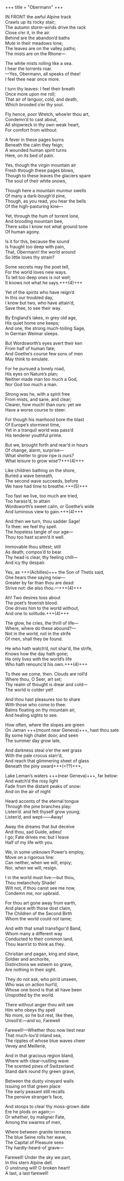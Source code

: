+++
title = "Obermann"
+++


IN FRONT the awful Alpine track  
Crawls up its rocky stair;  
The autumn storm-winds drive the rack  
Close o’er it, in the air.  
Behind are the abandon’d baths  
Mute in their meadows lone;  
The leaves are on the valley paths;  
The mists are on the Rhone—  

The white mists rolling like a sea.  
I hear the torrents roar.  
—Yes, Obermann, all speaks of thee!  
I feel thee near once more.  

I turn thy leaves: I feel their breath  
Once more upon me roll;  
That air of languor, cold, and death,  
Which brooded o’er thy soul.  

Fly hence, poor Wretch, whoe’er thou art,  
Condemn’d to cast about,  
All shipwreck in thy own weak heart,  
For comfort from without:  

A fever in these pages burns  
Beneath the calm they feign;  
A wounded human spirit turns  
Here, on its bed of pain.  

Yes, though the virgin mountain air  
Fresh through these pages blows,  
Though to these leaves the glaciers spare  
The soul of their white snows,  

Though here a mountain murmur swells  
Of many a dark-bough’d pine,  
Though, as you read, you hear the bells  
Of the high-pasturing kine—  

Yet, through the hum of torrent lone,  
And brooding mountain bee,  
There sobs I know not what ground tone  
Of human agony.  

Is it for this, because the sound  
Is fraught too deep with pain,  
That, Obermann! the world around  
So little loves thy strain?  

Some secrets may the poet tell,  
For the world loves new ways.  
To tell too deep ones is not well;  
It knows not what he says.+++(4)+++  

Yet of the spirits who have reign’d  
In this our troubled day,  
I know but two, who have attain’d,  
Save thee, to see their way.  

By England’s lakes, in grey old age,  
His quiet home one keeps;  
And one, the strong much-toiling Sage,  
In German Weimar sleeps.  

But Wordsworth’s eyes avert their ken  
From half of human fate;  
And Goethe’s course few sons of men  
May think to emulate.  

For he pursued a lonely road,  
His eyes on Nature’s plan;  
Neither made man too much a God,  
Nor God too much a man.  

Strong was he, with a spirit free  
From mists, and sane, and clear;  
Clearer, how much! than ours: yet we  
Have a worse course to steer.  

For though his manhood bore the blast  
Of Europe’s stormiest time,  
Yet in a tranquil world was pass’d  
His tenderer youthful prime.  

But we, brought forth and rear’d in hours  
Of change, alarm, surprise—  
What shelter to grow ripe is ours?  
What leisure to grow wise’?+++(4)+++  

Like children bathing on the shore,  
Buried a wave beneath,  
The second wave succeeds, before  
We have had time to breathe.+++(5)+++  

Too fast we live, too much are tried,  
Too harass’d, to attain  
Wordsworth’s sweet calm, or Goethe’s wide  
And luminous view to gain.+++(4)+++  

And then we turn, thou sadder Sage!  
To thee: we feel thy spell.  
The hopeless tangle of our age—  
Thou too hast scann’d it well.  

Immovable thou sittest; still  
As death; compos’d to bear.  
Thy head is clear, thy feeling chill—  
And icy thy despair.  

Yes, as +++(Achilles)+++ the Son of Thetis said,  
One hears thee saying now—  
Greater by far than thou are dead:  
Strive not: die also thou.—+++(4)+++  

Ah! Two desires toss about  
The poet’s feverish blood.  
One drives him to the world without,  
And one to solitude.+++(4)+++  

The glow, he cries, the thrill of life—  
Where, where do these abound?—  
Not in the world, not in the strife  
Of men, shall they be found.  

He who hath watch’d, not shar’d, the strife,  
Knows how the day hath gone;  
He only lives with the world’s life  
Who hath renounc’d his own.+++(4)+++  

To thee we come, then. Clouds are roll’d  
Where thou, O Seer, art set;  
Thy realm of thought is drear and cold—  
The world is colder yet!  

And thou hast pleasures too to share  
With those who come to thee:  
Balms floating on thy mountain air,  
And healing sights to see.  

How often, where the slopes are green  
On Jaman +++(mount near Geneva)+++, hast thou sate  
By some high chalet door, and seen  
The summer day grow late,  

And darkness steal o’er the wet grass  
With the pale crocus starr’d,  
And reach that glimmering sheet of glass  
Beneath the piny sward+++(=??)+++,  

Lake Leman’s waters +++(near Geneva)+++, far below:  
And watch’d the rosy light  
Fade from the distant peaks of snow:  
And on the air of night  

Heard accents of the eternal tongue  
Through the pine branches play:  
Listen’d. and felt thyself grow young;  
Listen’d, and wept——Away!  

Away the dreams that but deceive  
And thou, sad Guide, adieu!  
I go; Fate drives me: but I leave  
Half of my life with you.  

We, in some unknown Power’s employ,  
Move on a rigorous line:  
Can neither, when we will, enjoy;  
Nor, when we will, resign.  

I in the world must live:—but thou,  
Thou melancholy Shade!  
Wilt not, if thou canst see me now,  
Condemn me, nor upbraid.  

For thou art gone away from earth,  
And place with those dost claim,  
The Children of the Second Birth  
Whom the world could not tame;  

And with that small transfigur’d Band,  
Whom many a different way  
Conducted to their common land,  
Thou learn’st to think as they.  

Christian and pagan, king and slave,  
Soldier and anchorite,  
Distinctions we esteem so grave,  
Are nothing in their sight.  

They do not ask, who pin’d unseen,  
Who was on action hurl’d,  
Whose one bond is that all have been  
Unspotted by the world.  

There without anger thou wilt see  
Him who obeys thy spell  
No more, so he but rest, like thee,  
Unsoil’d:—and so, Farewell  

Farewell!—Whether thou now liest near  
That much-lov’d inland sea,  
The ripples of whose blue waves cheer  
Vevey and Meillerie,  

And in that gracious region bland,  
Where with clear-rustling wave  
The scented pines of Switzerland  
Stand dark round thy green grave,  

Between the dusty vineyard walls  
Issuing on that green place  
The early peasant still recalls  
The pensive stranger’s face,  

And stoops to clear thy moss-grown date  
Ere he plods on again;—  
Or whether, by maligner Fate,  
Among the swarms of men,  

Where between granite terraces  
The blue Seine rolls her wave,  
The Capital of Pleasure sees  
Thy hardly-heard-of grave—  

Farewell! Under the sky we part,  
In this stern Alpine dell.  
O unstrung will! O broken heart!  
A last, a last farewell!  